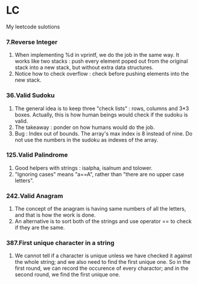 # LC
My leetcode sulotions
### 7.Reverse Integer
1. When implementing %d in vprintf, we do the job in the same way. It works like two stacks : push every element poped out from the original stack into a new stack, but without extra data structures.
2. Notice how to check overflow : check before pushing elements into the new stack.
### 36.Valid Sudoku
1. The general idea is to keep three "check lists" : rows, columns and 3*3 boxes. Actually, this is how human beings would check if the sudoku is valid.
2. The takeaway : ponder on how humans would do the job.
3. Bug : Index out of bounds. The array's max index is 8 instead of nine. Do not use the numbers in the sudoku as indexes of the array. 
### 125.Valid Palindrome
1. Good helpers with strings : isalpha, isalnum and tolower.
2. "Ignoring cases" means "a==A", rather than "there are no upper case letters".
### 242.Valid Anagram 
1. The concept of the anagram is having same numbers of all the letters, and that is how the work is done.
2. An alternative is to sort both of the strings and use operator == to check if they are the same.
### 387.First unique character in a string
1. We cannot tell if a character is unique unless we have checked it against the whole string; and we also need to find the first unique one. So in the first round, we can record the occurence of every charactor; and in the second round, we find the first unique one.

